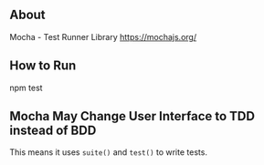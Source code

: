 ## About

Mocha - Test Runner Library
    https://mochajs.org/
    
## How to Run

  npm test

## Mocha May Change User Interface to TDD instead of BDD

This means it uses `suite()` and `test()` to write tests.
